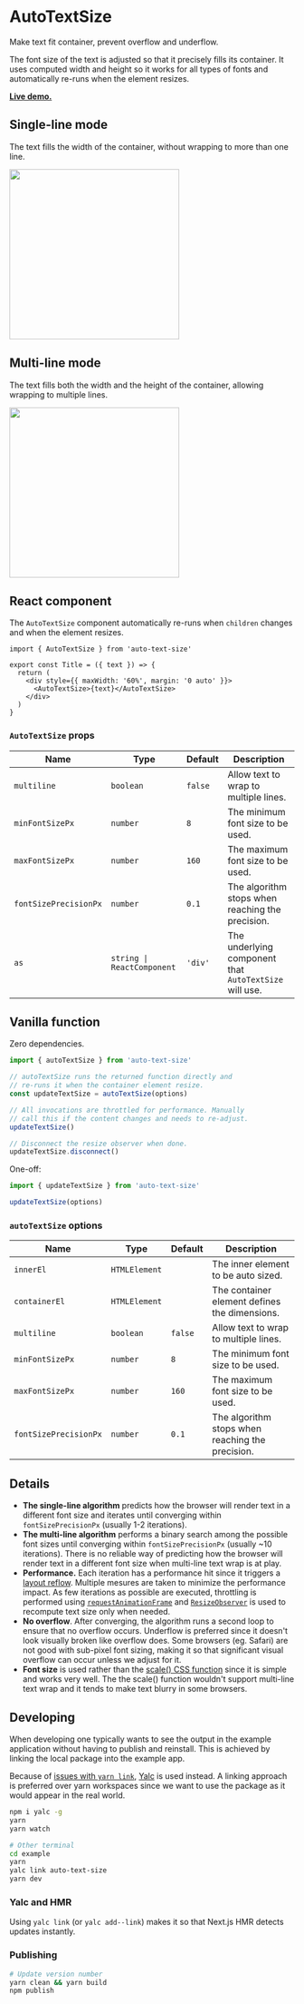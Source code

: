 # AutoTextSize

Make text fit container, prevent overflow and underflow.

The font size of the text is adjusted so that it precisely fills its container. It uses computed width and height so it works for all types of fonts and automatically re-runs when the element resizes.

[**Live demo.**](https://stackblitz.com/github/sanalabs/auto-text-size/tree/main/example?file=pages%2Findex.tsx)

## Single-line mode

The text fills the width of the container, without wrapping to more than one line.

<img src="https://raw.githubusercontent.com/sanalabs/auto-text-size/main/example/single-line.gif" width="300" />

## Multi-line mode

The text fills both the width and the height of the container, allowing wrapping to multiple lines.

<img src="https://raw.githubusercontent.com/sanalabs/auto-text-size/main/example/multi-line.gif" width="300" />

## React component

The `AutoTextSize` component automatically re-runs when `children` changes and when the element resizes.

```tsx
import { AutoTextSize } from 'auto-text-size'

export const Title = ({ text }) => {
  return (
    <div style={{ maxWidth: '60%', margin: '0 auto' }}>
      <AutoTextSize>{text}</AutoTextSize>
    </div>
  )
}
```

### `AutoTextSize` props

| Name | Type | Default | Description |
| --- | --- | --- | --- |
| `multiline` | `boolean` | `false` | Allow text to wrap to multiple lines. |
| `minFontSizePx` | `number` | `8` | The minimum font size to be used. |
| `maxFontSizePx` | `number` | `160` | The maximum font size to be used. |
| `fontSizePrecisionPx` | `number` | `0.1` | The algorithm stops when reaching the precision. |
| `as` | `string \| ReactComponent` | `'div'` | The underlying component that `AutoTextSize` will use. |

## Vanilla function

Zero dependencies.

```ts
import { autoTextSize } from 'auto-text-size'

// autoTextSize runs the returned function directly and
// re-runs it when the container element resize.
const updateTextSize = autoTextSize(options)

// All invocations are throttled for performance. Manually
// call this if the content changes and needs to re-adjust.
updateTextSize()

// Disconnect the resize observer when done.
updateTextSize.disconnect()
```

One-off:

```ts
import { updateTextSize } from 'auto-text-size'

updateTextSize(options)
```

### `autoTextSize` options

| Name | Type | Default | Description |
| --- | --- | --- | --- |
| `innerEl` | `HTMLElement` | | The inner element to be auto sized. |
| `containerEl` | `HTMLElement` | | The container element defines the dimensions. |
| `multiline` | `boolean` | `false` | Allow text to wrap to multiple lines. |
| `minFontSizePx` | `number` | `8` | The minimum font size to be used. |
| `maxFontSizePx` | `number` | `160` | The maximum font size to be used. |
| `fontSizePrecisionPx` | `number` | `0.1` | The algorithm stops when reaching the precision. |

## Details

* **The single-line algorithm** predicts how the browser will render text in a different font size and iterates until converging within `fontSizePrecisionPx` (usually 1-2 iterations).
* **The multi-line algorithm** performs a binary search among the possible font sizes until converging within `fontSizePrecisionPx` (usually ~10 iterations). There is no reliable way of predicting how the browser will render text in a different font size when multi-line text wrap is at play.
* **Performance.** Each iteration has a performance hit since it triggers a [layout reflow](https://developer.mozilla.org/en-US/docs/Web/Performance/Critical_rendering_path#layout). Multiple mesures are taken to minimize the performance impact. As few iterations as possible are executed, throttling is performed using [`requestAnimationFrame`](https://developer.mozilla.org/en-US/docs/Web/API/window/requestAnimationFrame) and [`ResizeObserver`](https://developer.mozilla.org/en-US/docs/Web/API/ResizeObserver) is used to recompute text size only when needed.
* **No overflow**. After converging, the algorithm runs a second loop to ensure that no overflow occurs. Underflow is preferred since it doesn't look visually broken like overflow does. Some browsers (eg. Safari) are not good with sub-pixel font sizing, making it so that significant visual overflow can occur unless we adjust for it.
* **Font size** is used rather than the [scale() CSS function](https://developer.mozilla.org/en-US/docs/Web/CSS/transform-function/scale) since it is simple and works very well. The the scale() function wouldn't support multi-line text wrap and it tends to make text blurry in some browsers.

## Developing

When developing one typically wants to see the output in the example application without having to publish and reinstall. This is achieved by linking the local package into the example app.

Because of [issues with `yarn link`](https://github.com/facebook/react/issues/14257), [Yalc](https://github.com/wclr/yalc) is used instead. A linking approach is preferred over yarn workspaces since we want to use the package as it would appear in the real world.

```sh
npm i yalc -g
yarn
yarn watch

# Other terminal
cd example
yarn
yalc link auto-text-size
yarn dev
```

### Yalc and HMR

Using `yalc link` (or `yalc add--link`) makes it so that Next.js HMR detects updates instantly.

### Publishing

```sh
# Update version number
yarn clean && yarn build
npm publish
```
